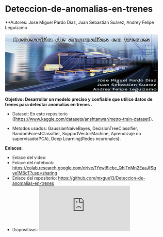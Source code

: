 # Deteccion-de-anomalias-en-trenes

**Autores: Jose Miguel Pardo Díaz, Juan Sebastian Suárez, Andrey Felipe Leguizamo. 

![BannerProyecto](https://github.com/mxgue13/Deteccion-de-anomalias-en-trenes/blob/main/BannerProyecto.png)

**Objetivo: Desarrollar un modelo preciso y confiable que utilice datos de trenes para detectar anomalías en trenes .**

- Dataset: En este repositorio ([https://www.kaggle.com/datasets/anshtanwar/metro-train-dataset]).

- Metodos usados: GaussianNaiveBayes, DecisionTreeClassifier, RandomForestClassifier, SupportVectorMachine, Aprendizaje no supervisado(PCA), Deep Learning(Redes neuronales).

**Enlaces:**
- Enlace del video: 
- Enlace del notebook: https://colab.research.google.com/drive/1Yewl6icbc_QhlTnMn2EaaJfSqye1M6cT?usp=sharing
- Enlace del repositorio: https://github.com/mxgue13/Deteccion-de-anomalias-en-trenes
- Diapositivas: ![DiapositivasIA.pdf](https://github.com/mxgue13/Deteccion-de-anomalias-en-trenes/blob/main/DiapositivasIA.pdf)



